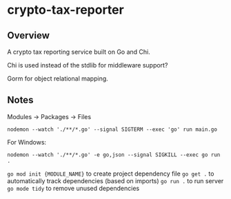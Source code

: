 # crypto-tax-reporter

## Overview

A crypto tax reporting service built on Go and Chi.

Chi is used instead of the stdlib for middleware support?

Gorm for object relational mapping.

## Notes

Modules -> Packages -> Files

`nodemon --watch './**/*.go' --signal SIGTERM --exec 'go' run main.go`

For Windows:

`nodemon --watch './**/*.go' -e go,json --signal SIGKILL --exec go run .`

`go mod init {MODULE_NAME}` to create project dependency file
`go get .` to automatically track dependencies (based on imports)
`go run .` to run server
`go mode tidy` to remove unused dependencies
